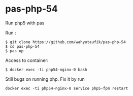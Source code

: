 # pas-php-54

Run php5 with pas

Run :
```
$ git clone https://github.com/wahyutaufik/pas-php-54
$ cd pas-php-54
$ pas up
```

Access to container:
```
$ docker exec -ti php54-nginx-0 bash
```

Still bugs on running php.
Fix it by run
```
docker exec -ti php54-nginx-0 service php5-fpm restart
```
